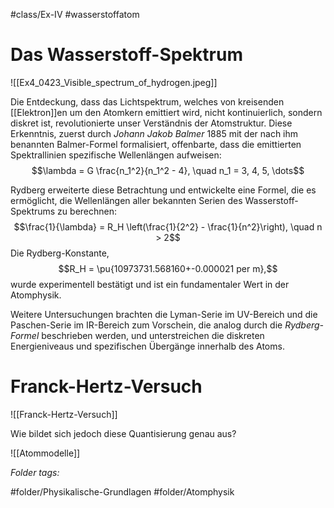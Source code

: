  #class/Ex-IV #wasserstoffatom

# Das Wasserstoff-Spektrum
![[Ex4_0423_Visible_spectrum_of_hydrogen.jpeg]]

Die Entdeckung, dass das Lichtspektrum, welches von kreisenden [[Elektron]]en um den Atomkern emittiert wird, nicht kontinuierlich, sondern diskret ist, revolutionierte unser Verständnis der Atomstruktur. Diese Erkenntnis, zuerst durch *Johann Jakob Balmer* 1885 mit der nach ihm benannten Balmer-Formel formalisiert, offenbarte, dass die emittierten Spektrallinien spezifische Wellenlängen aufweisen:
$$\lambda = G \frac{n_1^2}{n_1^2 - 4}, \quad n_1 = 3, 4, 5, \dots$$

Rydberg erweiterte diese Betrachtung und entwickelte eine Formel, die es ermöglicht, die Wellenlängen aller bekannten Serien des Wasserstoff-Spektrums zu berechnen:
$$\frac{1}{\lambda} = R_H \left(\frac{1}{2^2} - \frac{1}{n^2}\right), \quad n > 2$$
Die Rydberg-Konstante, $$R_H = \pu{10973731.568160+-0.000021 per m},$$ wurde experimentell bestätigt und ist ein fundamentaler Wert in der Atomphysik.

Weitere Untersuchungen brachten die Lyman-Serie im UV-Bereich und die Paschen-Serie im IR-Bereich zum Vorschein, die analog durch die *Rydberg-Formel* beschrieben werden, und unterstreichen die diskreten Energieniveaus und spezifischen Übergänge innerhalb des Atoms.

# Franck-Hertz-Versuch
![[Franck-Hertz-Versuch]]

Wie bildet sich jedoch diese Quantisierung genau aus?

![[Atommodelle]]


 *Folder tags:*

#folder/Physikalische-Grundlagen #folder/Atomphysik